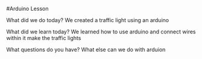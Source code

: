 #Arduino Lesson


What did we do today?
We created a traffic light using an arduino

What did we learn today?
We learned how to use arduino and connect wires within it make the traffic lights

What questions do you have?
What else can we do with arduion
